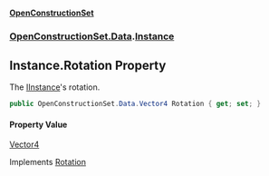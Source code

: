 #### [OpenConstructionSet](index.md 'index')
### [OpenConstructionSet.Data](index.md#OpenConstructionSet_Data 'OpenConstructionSet.Data').[Instance](XoCYM4Zu_75pHW5Xla9kmw.md 'OpenConstructionSet.Data.Instance')
## Instance.Rotation Property
The [IInstance](iPF4C0hGFCtE+fnDX2Ag5w.md 'OpenConstructionSet.Data.IInstance')'s rotation.  
```csharp
public OpenConstructionSet.Data.Vector4 Rotation { get; set; }
```
#### Property Value
[Vector4](jzKTjk4swm94jQ1SgGBzAQ.md 'OpenConstructionSet.Data.Vector4')

Implements [Rotation](10xhxKMMGjRdbi4HkQScZw.md 'OpenConstructionSet.Data.IInstance.Rotation')  
